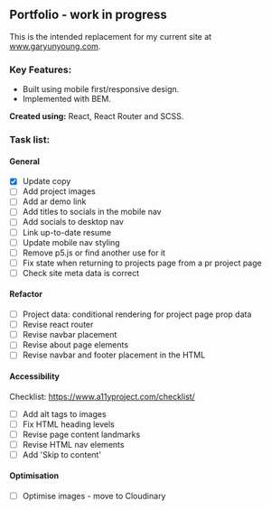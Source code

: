 ## Portfolio - work in progress

This is the intended replacement for my current site at www.garyunyoung.com.

### Key Features:

- Built using mobile first/responsive design.
- Implemented with BEM.

**Created using:** React, React Router and SCSS.

### Task list:

#### General

- [x] Update copy
- [ ] Add project images
- [ ] Add ar demo link
- [ ] Add titles to socials in the mobile nav
- [ ] Add socials to desktop nav
- [ ] Link up-to-date resume
- [ ] Update mobile nav styling
- [ ] Remove p5.js or find another use for it
- [ ] Fix state when returning to projects page from a pr project page
- [ ] Check site meta data is correct

#### Refactor

- [ ] Project data: conditional rendering for project page prop data
- [ ] Revise react router
- [ ] Revise navbar placement
- [ ] Revise about page elements
- [ ] Revise navbar and footer placement in the HTML

#### Accessibility

Checklist: https://www.a11yproject.com/checklist/

- [ ] Add alt tags to images
- [ ] Fix HTML heading levels
- [ ] Revise page content landmarks
- [ ] Revise HTML nav elements
- [ ] Add 'Skip to content'

#### Optimisation

- [ ] Optimise images - move to Cloudinary

